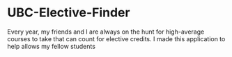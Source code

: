 # UBC-Elective-Finder

Every year, my friends and I are always on the hunt for high-average courses to take that can count for elective credits. I made this application to help allows my fellow students 
